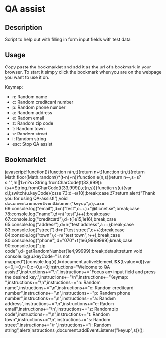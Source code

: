 # QA assist

## Description

Script to help out with filling in form input fields with test data
## Usage

Copy paste the bookmarklet and add it as the url of a bookmark in your browser.
To start it simply click the bookmark when you are on the webpage you want to use it on.

Keymap: 
* n: Random name
* c: Random creditcard number
* p: Random phone number
* a: Random address
* e: Radom email
* z: Random zip code
* t: Random town
* s: Random street
* i: Random string
* esc: Stop QA assist

## Bookmarklet

javascript:!function(){function n(n,t){return n+t}function t(n,t){return Math.floor(Math.random()*(t-n)+n)}function e(n,s){return n--,s=s?s:"",!n||1>n?s+String.fromCharCode(t(33,999)):(s+=String.fromCharCode(t(33,999)),e(n,s))}function s(u){var d,l;switch(u.keyCode){case 73:d=e(10);break;case 27:return alert("Thank you for using QA-assist!"),void document.removeEventListener("keyup",s);case 69:console.log("email"),d=n("test",o++)+"@ticnet.se";break;case 78:console.log("name"),d=n("test",i++);break;case 67:console.log("creditcard"),d=t(1e15,1e16);break;case 65:console.log("address"),d=n("test address",a++);break;case 83:console.log("street"),d=n("test street",c++);break;case 84:console.log("town"),d=n("test town",r++);break;case 80:console.log("phone"),d="070"+t(1e6,9999999);break;case 90:console.log("zip code"),d=getRandomNumber(1e4,99999);break;default:return void console.log(u.keyCode+" is not mapped")}console.log(d),l=document.activeElement,l&&(l.value=d)}var o=0,i=0,r=0,c=0,a=0;instructions="Welcome to QA assist!",instructions+="\n",instructions+="Focus any input field and press the desired key.",instructions+="\n",instructions+="Keymap: ",instructions+="\n",instructions+="n: Random name",instructions+="\n",instructions+="c: Random creditcard number",instructions+="\n",instructions+="p: Random phone number",instructions+="\n",instructions+="a: Random address",instructions+="\n",instructions+="e: Radom email",instructions+="\n",instructions+="z: Random zip code",instructions+="\n",instructions+="t: Random town",instructions+="\n",instructions+="s: Random street",instructions+="\n",instructions+="i: Random string",alert(instructions),document.addEventListener("keyup",s)}();
